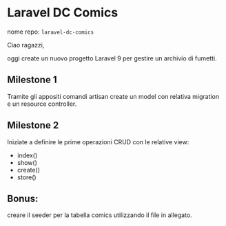 # Laravel DC Comics

nome repo: `laravel-dc-comics`

Ciao ragazzi,

oggi create un nuovo progetto Laravel 9 per gestire un archivio di fumetti.

## Milestone 1

Tramite gli appositi comandi artisan create un model con relativa migration e un resource controller.

## Milestone 2

Iniziate a definire le prime operazioni CRUD con le relative view:

-   index()
-   show()
-   create()
-   store()

## Bonus:

creare il seeder per la tabella comics utilizzando il file in allegato.
